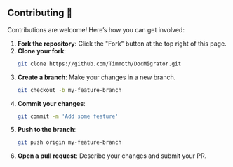 ## Contributing 🙏

Contributions are welcome! Here’s how you can get involved:

1. **Fork the repository**: Click the "Fork" button at the top right of this page.
2. **Clone your fork**:
   ```bash
   git clone https://github.com/Timmoth/DocMigrator.git
   ```
3. **Create a branch**: Make your changes in a new branch.
   ```bash
   git checkout -b my-feature-branch
   ```
4. **Commit your changes**:
   ```bash
   git commit -m 'Add some feature'
   ```
5. **Push to the branch**:
   ```bash
   git push origin my-feature-branch
   ```
6. **Open a pull request**: Describe your changes and submit your PR.
